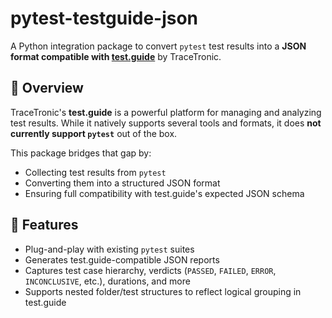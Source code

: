 # pytest-testguide-json

A Python integration package to convert `pytest` test results into a **JSON format compatible with [test.guide](https://www.tracetronic.com/products/testguide/)** by TraceTronic.

## 📘 Overview

TraceTronic's **test.guide** is a powerful platform for managing and analyzing test results. While it natively supports several tools and formats, it does **not currently support `pytest`** out of the box.

This package bridges that gap by:

- Collecting test results from `pytest`
- Converting them into a structured JSON format
- Ensuring full compatibility with test.guide's expected JSON schema

## 🚀 Features

- Plug-and-play with existing `pytest` suites
- Generates test.guide-compatible JSON reports
- Captures test case hierarchy, verdicts (`PASSED`, `FAILED`, `ERROR`, `INCONCLUSIVE`, etc.), durations, and more
- Supports nested folder/test structures to reflect logical grouping in test.guide
